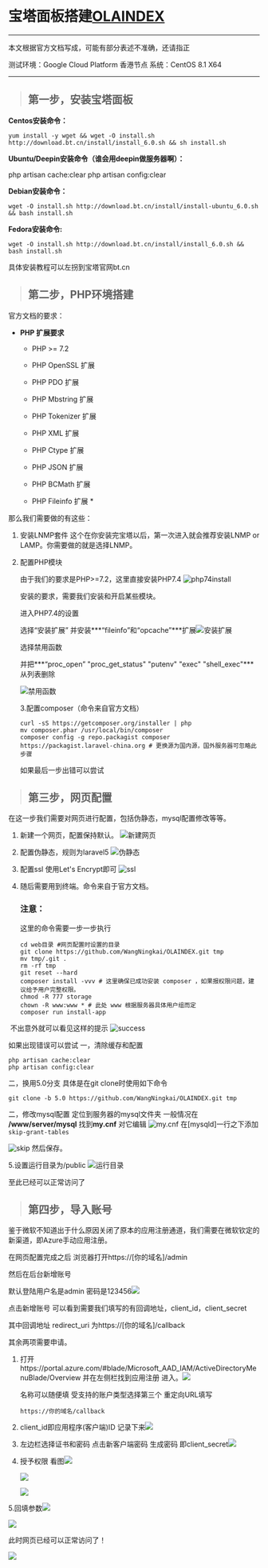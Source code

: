 # **宝塔面板搭建[OLAINDEX](https://wangningkai.github.io/OLAINDEX/)**

------

本文根据官方文档写成，可能有部分表述不准确，还请指正

测试环境：Google Cloud Platform 香港节点 系统：CentOS 8.1 X64

------



> ## 第一步，安装宝塔面板

**Centos安装命令：**

```
yum install -y wget && wget -O install.sh http://download.bt.cn/install/install_6.0.sh && sh install.sh
```

**Ubuntu/Deepin安装命令（谁会用deepin做服务器啊）：**

php artisan cache:clear php artisan config:clear

**Debian安装命令：**

```
wget -O install.sh http://download.bt.cn/install/install-ubuntu_6.0.sh && bash install.sh
```

**Fedora安装命令:**

```
wget -O install.sh http://download.bt.cn/install/install_6.0.sh && bash install.sh
```

[**面板管理常用命令：**]: https://www.bt.cn/btcode.html

具体安装教程可以左拐到宝塔官网bt.cn

> ## 第二步，PHP环境搭建

官方文档的要求：

- **PHP 扩展要求**

  - PHP >= 7.2

  - PHP OpenSSL 扩展

  - PHP PDO 扩展

  - PHP Mbstring 扩展

  - PHP Tokenizer 扩展

  - PHP XML 扩展

  - PHP Ctype 扩展

  - PHP JSON 扩展

  - PHP BCMath 扩展

  - PHP Fileinfo 扩展 *

    

那么我们需要做的有这些：

1. 安装LNMP套件 这个在你安装完宝塔以后，第一次进入就会推荐安装LNMP or LAMP。你需要做的就是选择LNMP。

2. 配置PHP模块

   由于我们的要求是PHP>=7.2，这里直接安装PHP7.4 ![php74install](https://s1.ax1x.com/2020/07/18/U2uuqS.png)

   安装的要求，需要我们安装和开启某些模块。

   进入PHP7.4的设置

   选择“安装扩展” 并安装***“fileinfo”和“opcache”***扩展![安装扩展](https://s1.ax1x.com/2020/07/18/U2uTzt.png)

   选择禁用函数

   并把***“proc_open” "proc_get_status" "putenv" "exec" "shell_exec"*** 从列表删除

   ![禁用函数](https://s1.ax1x.com/2020/07/18/U2K8Te.png)

   3.配置composer（命令来自官方文档）

   ```
   curl -sS https://getcomposer.org/installer | php  
   mv composer.phar /usr/local/bin/composer 
   composer config -g repo.packagist composer https://packagist.laravel-china.org # 更换源为国内源，国外服务器可忽略此步骤
   ```

   如果最后一步出错可以尝试
   

> ## 第三步，网页配置

在这一步我们需要对网页进行配置，包括伪静态，mysql配置修改等等。

1. 新建一个网页，配置保持默认。  ![新建网页](https://s1.ax1x.com/2020/07/18/U2Ml3n.png)

2. 配置伪静态，规则为laravel5 ![伪静态](https://s1.ax1x.com/2020/07/18/U2MyDK.png)



3. 配置ssl 使用Let's Encrypt即可 ![ssl](https://s1.ax1x.com/2020/07/18/U2lalR.png)



4. 随后需要用到终端。命令来自于官方文档。

   ### **注意：**

   这里的命令需要一步一步执行

   ```
   cd web目录 #网页配置时设置的目录
   git clone https://github.com/WangNingkai/OLAINDEX.git tmp 
   mv tmp/.git . 
   rm -rf tmp 
   git reset --hard 
   composer install -vvv # 这里确保已成功安装 composer ，如果报权限问题，建议给予用户完整权限。
   chmod -R 777 storage 
   chown -R www:www * # 此处 www 根据服务器具体用户组而定
   composer run install-app
   ```

​      不出意外就可以看见这样的提示 ![success](https://s1.ax1x.com/2020/07/18/U2leYQ.png)

如果出现错误可以尝试
一，清除缓存和配置

 ```
 php artisan cache:clear 
 php artisan config:clear
 ```
二，换用5.0分支 具体是在git clone时使用如下命令

```
git clone -b 5.0 https://github.com/WangNingkai/OLAINDEX.git tmp 
```

二，修改mysql配置
定位到服务器的mysql文件夹 一般情况在 **/www/server/mysql**
   找到**my.cnf** 对它编辑 ![my.cnf](https://s1.ax1x.com/2020/07/18/U2QPVU.png)   在[mysqld]一行之下添加  `skip-grant-tables`       
    

![skip](https://s1.ax1x.com/2020/07/18/U2Q3PH.png)
       然后保存。
    


5.设置运行目录为/public ![运行目录](https://s1.ax1x.com/2020/07/18/U2QIJJ.png)

至此已经可以正常访问了

> ## 第四步，导入账号

鉴于微软不知道出于什么原因关闭了原本的应用注册通道，我们需要在微软钦定的新渠道，即Azure手动应用注册。

在网页配置完成之后 浏览器打开https://[你的域名]/admin

然后在后台新增账号

默认登陆用户名是admin 密码是123456![](https://s1.ax1x.com/2020/08/19/d1NSLq.png)

点击新增账号 可以看到需要我们填写的有回调地址，client_id，client_secret

其中回调地址 redirect_uri 为https://[你的域名]/callback

其余两项需要申请。

1. 打开https://portal.azure.com/#blade/Microsoft_AAD_IAM/ActiveDirectoryMenuBlade/Overview 并在左侧栏找到应用注册 进入。![](https://s1.ax1x.com/2020/08/19/d1NY6A.png)

   名称可以随便填 受支持的账户类型选择第三个 重定向URL填写

   ```
   https://你的域名/callback
   ```

   

2. client_id即应用程序(客户端)ID 记录下来![](https://s1.ax1x.com/2020/08/19/d1NJld.png)

3. 左边栏选择证书和密码  点击新客户端密码 生成密码 即client_secret![](https://s1.ax1x.com/2020/08/19/d1N3fe.png)

4. 授予权限  看图![](https://s1.ax1x.com/2020/08/19/d1NGSH.png)

   ![](https://s1.ax1x.com/2020/08/19/d1N1YD.png)

   ![](https://s1.ax1x.com/2020/08/19/d1NlFO.png)

5.回填参数![](https://s1.ax1x.com/2020/08/19/d10IyQ.png)



![](https://s1.ax1x.com/2020/08/19/d1BFFx.png)

此时网页已经可以正常访问了！

![](https://s1.ax1x.com/2020/08/19/d1B3ff.png)

